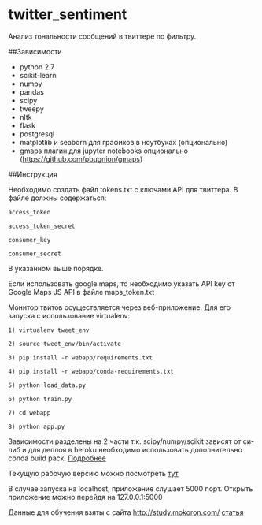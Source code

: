 # twitter_sentiment
Анализ тональности сообщений в твиттере по фильтру.

##Зависимости
* python 2.7
* scikit-learn
* numpy
* pandas
* scipy
* tweepy
* nltk
* flask
* postgresql
* matplotlib и seaborn для графиков в ноутбуках (опционально)
* gmaps плагин для jupyter notebooks опционально (https://github.com/pbugnion/gmaps)

##Инструкция

Необходимо создать файл tokens.txt с ключами API для твиттера. В файле должны содержаться:

```shell
access_token

access_token_secret

consumer_key

consumer_secret

```

В указанном выше порядке.

Если использовать google maps, то необходимо указать API key от Google Maps JS API в файле maps_token.txt

Монитор твитов осуществляется через веб-приложение. Для его запуска с использование virtualenv:

```shell
1) virtualenv tweet_env

2) source tweet_env/bin/activate

3) pip install -r webapp/requirements.txt

4) pip install -r webapp/conda-requirements.txt

5) python load_data.py

6) python train.py

7) cd webapp

8) python app.py
```

Зависимости разделены на 2 части т.к. scipy/numpy/scikit зависят от си-либ и для деплоя в heroku необходимо использовать дополнительно conda build pack. [Подробнее](https://devcenter.heroku.com/articles/python-c-deps) 

Текущую рабочую версию можно посмотреть [тут](https://tweets-about-universities.herokuapp.com/) 

В случае запуска на localhost, приложение слушает 5000 порт. Открыть приложение можно перейдя на 127.0.0.1:5000

Данные для обучения взяты с сайта http://study.mokoron.com/ [статья](http://www.swsys.ru/index.php?page=article&id=3962)
